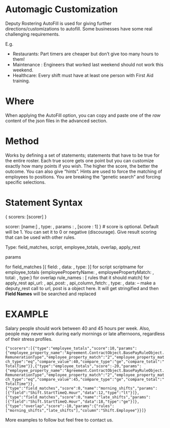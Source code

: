# Automagic Customization

Deputy Rostering AutoFill is used for giving further directions/customizations to autofill. Some businesses have some real challenging requirements.

E.g.

* Restaurants: Part timers are cheaper but don’t give too many hours to them!
* Maintenance : Engineers that worked last weekend should not work this weekend.
* Healthcare: Every shift must have at least one person with First Aid training.


# Where

When applying the AutoFill option, you can copy and paste one of the *raw* content of the json files in the advanced section.


# Method

Works by defining a set of statements; statements that have to be true for the entire roster. Each true score gets one point but you can customize exactly how many points if you wish. The higher the score, the better the outcome. You can also give “hints”. Hints are used to force the matching of employees to positions. You are breaking the “genetic search” and forcing specific selections.


# Statement Syntax

{ scorers: [scorer]  }



scorer:
[name:] ,  type:  , params :  , [score : 1] }  # score is optional. Default will be 1. You can set it to 0 or negative (discourage). Give result scoring that can be used with other rules.


Type: field_matches, script, employee_totals, overlap, apply_rest



params

for field_matches          [{ field: ,  data: , type: }]
for script                       scriptname
for employee_totals     {employeePropertyName: , employeePropertyMatch: , total:  ,   type:}
for overlap                    rule_names :  [ rules that it should match]
for apply_rest               api_url:  ,  api_post: , api_column_fetch:  , type: , data:    – make a              deputy_rest call to url, post is a object here. It will get stringified and then __Field Names__ will be searched and replaced








# EXAMPLE

Salary people should work between 40 and 45 hours per week. Also, people may never work during early mornings or late afternoons, regardless of their stress profiles.

```{"scorers":[{"type":"employee_totals","score":10,"params":{"employee_property_name":"Agreement.ContractObject.BasePayRuleObject.RemunerationType","employee_property_match":"2","employee_property_match_type":"eq","compare_value":40,"compare_type":"ge","compare_total":"TotalTime"}},{"type":"employee_totals","score":-20,"params":{"employee_property_name":"Agreement.ContractObject.BasePayRuleObject.RemunerationType","employee_property_match":"2","employee_property_match_type":"eq","compare_value":45,"compare_type":"ge","compare_total":"TotalTime"}},{"type":"field_matches","score":0,"name":"morning_shifts","params":[{"field":"Shift.StartTimeQ.Hour","data":12,"type":"lt"}]},{"type":"field_matches","score":0,"name":"late_shifts","params":[{"field":"Shift.StartTimeQ.Hour","data":18,"type":"ge"}]},{"type":"overlap","score":-10,"params":{"rules":["morning_shifts","late_shifts"],"column":"Shift.Employee"}}]}```



More examples to follow but feel free to contact us.
